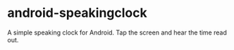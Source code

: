 # android-speakingclock

A simple speaking clock for Android. Tap the screen and hear the time read out.
